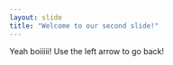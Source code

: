 ```yaml
---
layout: slide
title: "Welcome to our second slide!"
---
```

Yeah boiiiii!
Use the left arrow to go back!
